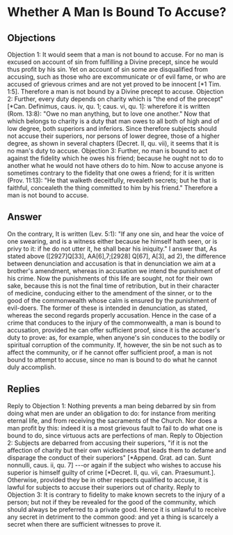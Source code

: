 # Whether A Man Is Bound To Accuse?
## Objections
Objection 1: It would seem that a man is not bound to accuse. For no man is excused on account of sin from fulfilling a Divine precept, since he would thus profit by his sin. Yet on account of sin some are disqualified from accusing, such as those who are excommunicate or of evil fame, or who are accused of grievous crimes and are not yet proved to be innocent [*1 Tim. 1:5]. Therefore a man is not bound by a Divine precept to accuse.
Objection 2: Further, every duty depends on charity which is "the end of the precept" [*Can. Definimus, caus. iv, qu. 1; caus. vi, qu. 1]: wherefore it is written (Rom. 13:8): "Owe no man anything, but to love one another." Now that which belongs to charity is a duty that man owes to all both of high and of low degree, both superiors and inferiors. Since therefore subjects should not accuse their superiors, nor persons of lower degree, those of a higher degree, as shown in several chapters (Decret. II, qu. vii), it seems that it is no man's duty to accuse.
Objection 3: Further, no man is bound to act against the fidelity which he owes his friend; because he ought not to do to another what he would not have others do to him. Now to accuse anyone is sometimes contrary to the fidelity that one owes a friend; for it is written (Prov. 11:13): "He that walketh deceitfully, revealeth secrets; but he that is faithful, concealeth the thing committed to him by his friend." Therefore a man is not bound to accuse.
## Answer
On the contrary, It is written (Lev. 5:1): "If any one sin, and hear the voice of one swearing, and is a witness either because he himself hath seen, or is privy to it: if he do not utter it, he shall bear his iniquity."
I answer that, As stated above ([2927]Q[33], AA[6],7;[2928] Q[67], A[3], ad 2), the difference between denunciation and accusation is that in denunciation we aim at a brother's amendment, whereas in accusation we intend the punishment of his crime. Now the punishments of this life are sought, not for their own sake, because this is not the final time of retribution, but in their character of medicine, conducing either to the amendment of the sinner, or to the good of the commonwealth whose calm is ensured by the punishment of evil-doers. The former of these is intended in denunciation, as stated, whereas the second regards properly accusation. Hence in the case of a crime that conduces to the injury of the commonwealth, a man is bound to accusation, provided he can offer sufficient proof, since it is the accuser's duty to prove: as, for example, when anyone's sin conduces to the bodily or spiritual corruption of the community. If, however, the sin be not such as to affect the community, or if he cannot offer sufficient proof, a man is not bound to attempt to accuse, since no man is bound to do what he cannot duly accomplish.
## Replies
Reply to Objection 1: Nothing prevents a man being debarred by sin from doing what men are under an obligation to do: for instance from meriting eternal life, and from receiving the sacraments of the Church. Nor does a man profit by this: indeed it is a most grievous fault to fail to do what one is bound to do, since virtuous acts are perfections of man.
Reply to Objection 2: Subjects are debarred from accusing their superiors, "if it is not the affection of charity but their own wickedness that leads them to defame and disparage the conduct of their superiors" [*Append. Grat. ad can. Sunt nonnulli, caus. ii, qu. 7] ---or again if the subject who wishes to accuse his superior is himself guilty of crime [*Decret. II, qu. vii, can. Praesumunt.]. Otherwise, provided they be in other respects qualified to accuse, it is lawful for subjects to accuse their superiors out of charity.
Reply to Objection 3: It is contrary to fidelity to make known secrets to the injury of a person; but not if they be revealed for the good of the community, which should always be preferred to a private good. Hence it is unlawful to receive any secret in detriment to the common good: and yet a thing is scarcely a secret when there are sufficient witnesses to prove it.